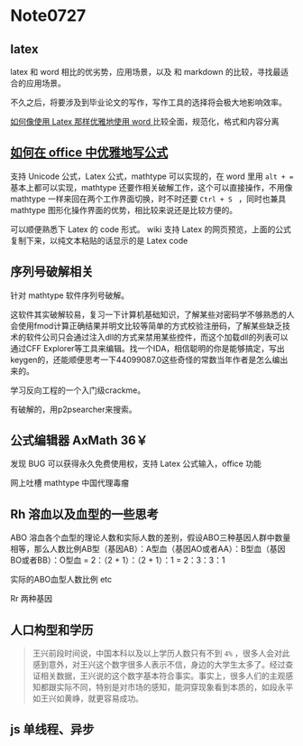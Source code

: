 # Note0727



## latex 

latex 和 word 相比的优劣势，应用场景，以及 和 markdown 的比较，寻找最适合的应用场景。

不久之后，将要涉及到毕业论文的写作，写作工具的选择将会极大地影响效率。

[如何像使用 Latex 那样优雅地使用 word ](https://www.zhihu.com/question/20541531/answer/15427349)
比较全面，规范化，格式和内容分离


## [如何在 office 中优雅地写公式](https://support.office.com/en-us/article/Linear-format-equations-using-UnicodeMath-and-LaTeX-in-Word-2e00618d-b1fd-49d8-8cb4-8d17f25754f8)

支持 Unicode 公式，Latex 公式，mathtype 可以实现的，在 word 里用 `alt + =` 基本上都可以实现，mathtype 还要作相关破解工作，这个可以直接操作，不用像 mathtype 一样来回在两个工作界面切换，时不时还要 `Ctrl + S ` ，同时也兼具 mathtype 图形化操作界面的优势，相比较来说还是比较方便的。

可以顺便熟悉下 Latex 的 code 形式。 wiki 支持 Latex 的网页预览，上面的公式复制下来，以纯文本粘贴的话显示的是 Latex code


## 序列号破解相关

针对 mathtype 软件序列号破解。

这软件其实破解较易，复习一下计算机基础知识，了解某些对密码学不够熟悉的人会使用fmod计算正确结果并明文比较等简单的方式校验注册码，了解某些缺乏技术的软件公司只会通过注入dll的方式来禁用某些控件，而这个加载dll的列表可以通过CFF Explorer等工具来编辑。找一个IDA，相信聪明的你是能够搞定，写出keygen的，还能顺便思考一下44099087.0这些奇怪的常数当年作者是怎么编出来的。

学习反向工程的一个入门级crackme。

有破解的，用p2psearcher来搜索。


## 公式编辑器  AxMath 36￥

发现 BUG 可以获得永久免费使用权，支持 Latex 公式输入，office 功能

网上吐槽 mathtype 中国代理毒瘤


## Rh 溶血以及血型的一些思考

ABO 溶血各个血型的理论人数和实际人数的差别，假设ABO三种基因人群中数量相等，那么人数比例AB型（基因AB）：A型血（基因AO或者AA）：B型血（基因BO或者BB）：O型血 = 2：（2 + 1）：（2 + 1）：1 = 2：3：3：1

实际的ABO血型人数比例 etc


Rr 两种基因


## 人口构型和学历


>王兴前段时间说，中国本科以及以上学历人数只有不到 `4%` ，很多人会对此感到意外，对王兴这个数字很多人表示不信，身边的大学生太多了。经过查证相关数据，王兴说的这个数字基本符合事实。事实上，很多人们的主观感知都跟实际不同，特别是对市场的感知，能洞穿现象看到本质的，如段永平如王兴如黄峥，就更容易成功。


## js 单线程、异步

